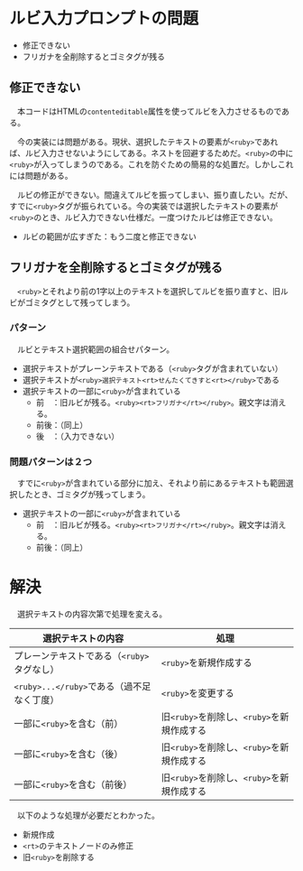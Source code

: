 # ルビ入力プロンプトの問題

* 修正できない
* フリガナを全削除するとゴミタグが残る

## 修正できない

　本コードはHTMLの`contenteditable`属性を使ってルビを入力させるものである。

　今の実装には問題がある。現状、選択したテキストの要素が`<ruby>`であれば、ルビ入力させないようにしてある。ネストを回避するためだ。`<ruby>`の中に`<ruby>`が入ってしまうのである。これを防ぐための簡易的な処置だ。しかしこれには問題がある。

　ルビの修正ができない。間違えてルビを振ってしまい、振り直したい。だが、すでに`<ruby>`タグが振られている。今の実装では選択したテキストの要素が`<ruby>`のとき、ルビ入力できない仕様だ。一度つけたルビは修正できない。

* ルビの範囲が広すぎた：もう二度と修正できない

## フリガナを全削除するとゴミタグが残る

　`<ruby>`とそれより前の1字以上のテキストを選択してルビを振り直すと、旧ルビがゴミタグとして残ってしまう。

### パターン

　ルビとテキスト選択範囲の組合せパターン。

* 選択テキストがプレーンテキストである（`<ruby>`タグが含まれていない）
* 選択テキストが`<ruby>選択テキスト<rt>せんたくてきすと<rt></ruby>`である
* 選択テキストの一部に`<ruby>`が含まれている
    * 前　：旧ルビが残る。`<ruby><rt>フリガナ</rt></ruby>`。親文字は消える。
    * 前後：（同上）
    * 後　：（入力できない）

### 問題パターンは２つ

　すでに`<ruby>`が含まれている部分に加え、それより前にあるテキストも範囲選択したとき、ゴミタグが残ってしまう。

* 選択テキストの一部に`<ruby>`が含まれている
    * 前　：旧ルビが残る。`<ruby><rt>フリガナ</rt></ruby>`。親文字は消える。
    * 前後：（同上）

# 解決

　選択テキストの内容次第で処理を変える。

選択テキストの内容|処理
------------------|----
プレーンテキストである（`<ruby>`タグなし）|`<ruby>`を新規作成する
`<ruby>...</ruby>`である（過不足なく丁度）|`<ruby>`を変更する
一部に`<ruby>`を含む（前）|旧`<ruby>`を削除し、`<ruby>`を新規作成する
一部に`<ruby>`を含む（後）|旧`<ruby>`を削除し、`<ruby>`を新規作成する
一部に`<ruby>`を含む（前後）|旧`<ruby>`を削除し、`<ruby>`を新規作成する

　以下のような処理が必要だとわかった。

* 新規作成
* `<rt>`のテキストノードのみ修正
* 旧`<ruby>`を削除する

